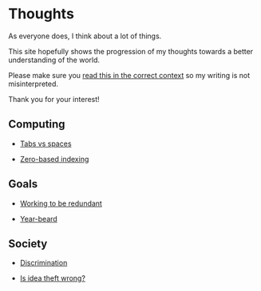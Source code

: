 # Thoughts

As everyone does, I think about a lot of things.

This site hopefully shows the progression of my thoughts towards a
better understanding of the world.

Please make sure you [read this in the correct context](/on/context/)
so my writing is not misinterpreted.

Thank you for your interest!


## Computing

- [Tabs vs spaces](/on/tabs_vs_spaces/)

- [Zero-based indexing](/on/zero-based_index/)


## Goals

- [Working to be redundant](/on/working_to_be_redundant/)

- [Year-beard](/on/year-beard/)


## Society

- [Discrimination](/on/discrimination/)

- [Is idea theft wrong?](/on/is_idea_theft_wrong/)
